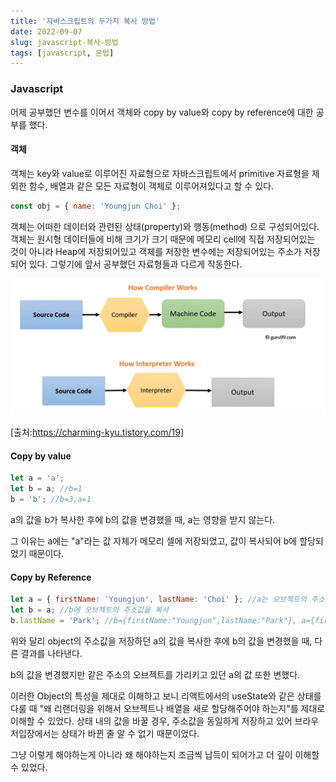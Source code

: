 ```yaml
---
title: '자바스크립트의 두가지 복사 방법'
date: 2022-09-07
slug: javascript-복사-방법
tags: [javascript, 문법]
---
```


### Javascript

어제 공부했던 변수를 이어서 객체와 copy by value와 copy by reference에 대한 공부를 했다.

#### 객체

객체는 key와 value로 이루어진 자료형으로 자바스크립트에서 primitive 자료형을 제외한 함수, 배열과 같은 모든 자료형이 객체로 이루어져있다고 할 수 있다.

```javascript
const obj = { name: 'Youngjun Choi' };
```

객체는 어떠한 데이터와 관련된 상태(property)와 행동(method) 으로 구성되어있다. 객체는 원시형 데이터들에 비해 크기가 크기 때문에 메모리 cell에 직접 저장되어있는 것이 아니라 Heap에 저장되어있고 객체를 저장한 변수에는 저장되어있는 주소가 저장되어 있다. 그렇기에 앞서 공부했던 자료형들과 다르게 작동한다.

![디버깅 결과를 정리한 코드](컴파일러-인터프리터.png)

[출처:https://charming-kyu.tistory.com/19]

#### Copy by value

```javascript
let a = 'a';
let b = a; //b=1
b = 'b'; //b=3,a=1
```

a의 값을 b가 복사한 후에 b의 값을 변경했을 때, a는 영향을 받지 않는다.

그 이유는 a에는 "a"라는 값 자체가 메모리 셀에 저장되었고, 값이 복사되어 b에 할당되었기 때문이다.

#### Copy by Reference

```javascript
let a = { firstName: 'Youngjun', lastName: 'Choi' }; //a는 오브젝트의 주소값을 저장
let b = a; //b에 오브젝트의 주소값을 복사
b.lastName = 'Park'; //b={firstName:"Youngjun",lastName:"Park"}, a={firstName:"Youngjun",lastName:"Park"}
```

위와 달리 object의 주소값을 저장하던 a의 값을 복사한 후에 b의 값을 변경했을 때, 다른 결과를 나타낸다.

b의 값을 변경했지만 같은 주소의 오브젝트를 가리키고 있던 a의 값 또한 변했다.

이러한 Object의 특성을 제대로 이해하고 보니 리액트에서의 useState와 같은 상태를 다룰 때 "왜 리랜더링을 위해서 오브젝트나 배열을 새로 할당해주어야 하는지"를 제대로 이해할 수 있었다. 상태 내의 값을 바꿀 경우, 주소값을 동일하게 저장하고 있어 브라우저입장에서는 상태가 바뀐 줄 알 수 없기 때문이었다.

그냥 이렇게 해야하는게 아니라 왜 해야하는지 조금씩 납득이 되어가고 더 깊이 이해할 수 있었다.
